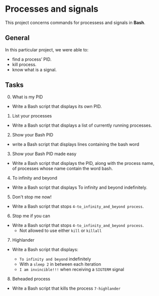 # Processes and signals
This project concerns commands for processess and signals in __Bash__.

## General
In this particular project, we were able to:
* find a process’ PID.
* kill process.
* know what is a signal.

## Tasks
0. What is my PID
* Write a Bash script that displays its own PID.

1. List your processes
* Write a Bash script that displays a list of currently running processes.

2. Show your Bash PID
* write a Bash script that displays lines containing the bash word

3. Show your Bash PID made easy
* Write a Bash script that displays the PID, along with the process name, of processes whose name contain the word bash.

4. To infinity and beyond
* Write a Bash script that displays To infinity and beyond indefinitely.

5. Don't stop me now!
* Write a Bash script that stops `4-to_infinity_and_beyond process`.

6. Stop me if you can
* Write a Bash script that stops `4-to_infinity_and_beyond process`.
	* Not allowed to use either `kill` or `killall`

7. Highlander
* Write a Bash script that displays:
	
	* `To infinity and beyond` indefinitely
	* With a `sleep 2` in between each iteration
	* `I am invincible!!!` when receiving a `SIGTERM` signal

8. Beheaded process
* Write a Bash script that kills the process `7-highlander`

